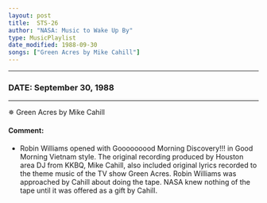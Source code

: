 ```yaml
---
layout: post
title:  STS-26
author: "NASA: Music to Wake Up By"
type: MusicPlaylist
date_modified: 1988-09-30
songs: ["Green Acres by Mike Cahill"]
---
```


----
### DATE: September 30, 1988
----
✵ Green Acres by Mike Cahill

#### Comment:
* Robin Williams opened with  Gooooooood Morning Discovery!!! in Good Morning Vietnam style. The original recording produced by Houston area DJ from KKBQ, Mike Cahill, also included original lyrics recorded to the theme music of the TV show Green Acres. Robin Williams was approached by Cahill about doing the tape. NASA knew nothing of the tape until it was offered as a gift by Cahill.



<br/>
<center>
	<a target="_blank"
	   href="https://twitter.com/intent/tweet?hashtags=Space,NASA,Playlist,NASAWakeupCalls,SpaceProgram&text={{ page.author}}, '{{ page.songs.first }}' {{ page.title }}, {{ page.date | date: '%B %d, %Y' }}. {{ site.url }}{{ page.url }}&via=nasawakeupcalls"><i class="fab fa-twitter" alt="Tweet this page" style="font-size: 1.3em;"></i></a>
	&nbsp; 	<i class="fas fa-user-astronaut" style="font-size: 1.5em;"></i> &nbsp;
    <a type="amzn" search="'Green Acres by Mike Cahill'" category="popular music">
    <i class="fab fa-amazon" style="font-size: 1.3em;"></i></a>
</center>
